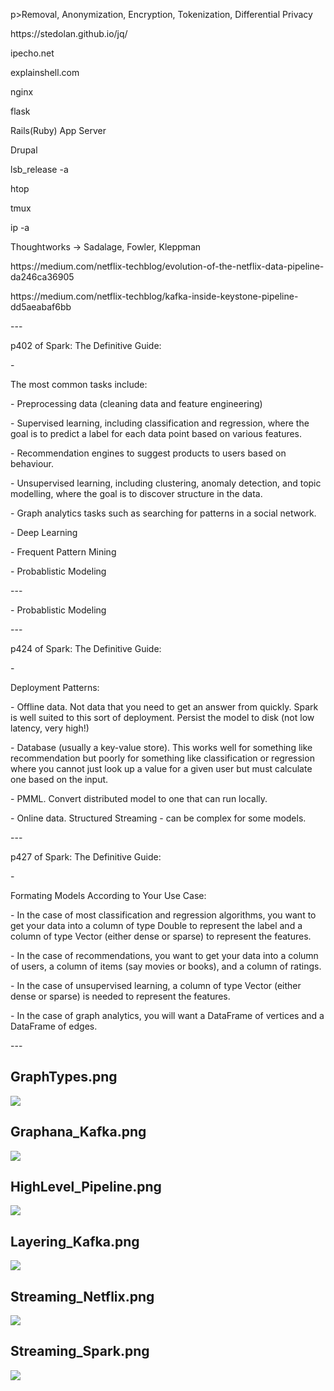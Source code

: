 p>Removal, Anonymization, Encryption, Tokenization, Differential Privacy</p>
<p>https://stedolan.github.io/jq/</p>
<p>ipecho.net</p>
<p>explainshell.com</p>
<p>nginx</p>
<p>flask</p>
<p>Rails(Ruby) App Server</p>
<p>Drupal</p>
<p>lsb_release -a</p>
<p>htop</p>
<p>tmux</p>
<p>ip -a</p>
<p>Thoughtworks -> Sadalage, Fowler, Kleppman</p>
<p>https://medium.com/netflix-techblog/evolution-of-the-netflix-data-pipeline-da246ca36905</p>
<p>https://medium.com/netflix-techblog/kafka-inside-keystone-pipeline-dd5aeabaf6bb</p>
<p>---</p>
<p>p402 of Spark: The Definitive Guide:</p>
<p>-</p>
<p>The most common tasks include:</p>
<p>- Preprocessing data (cleaning data and feature engineering)</p>
<p>- Supervised learning, including classification and regression, where the goal is to predict a label for each data point based on various features.</p>
<p>- Recommendation engines to suggest products to users based on behaviour.</p>
<p>- Unsupervised learning, including clustering, anomaly detection, and topic modelling, where the goal is to discover structure in the data.</p>
<p>- Graph analytics tasks such as searching for patterns in a social network.</p>
<p>- Deep Learning</p>
<p>- Frequent Pattern Mining</p>
<p>- Probablistic Modeling</p>
<p>---</p>
<p>- Probablistic Modeling</p>
<p>---</p>
<p>p424 of Spark: The Definitive Guide:</p>
<p>-</p>
<p>Deployment Patterns:</p>
<p>- Offline data.  Not data that you need to get an answer from quickly.  Spark is well suited to this sort of deployment.  Persist the model to disk (not low latency, very high!)</p>
<p>- Database (usually a key-value store).  This works well for something like recommendation but poorly for something like classification or regression where you cannot just look up a value for a given user but must calculate one based on the input.</p>
<p>- PMML.  Convert distributed model to one that can run locally.</p>
<p>- Online data.  Structured Streaming - can be complex for some models.</p>
<p>---</p>
<p>p427 of Spark: The Definitive Guide:</p>
<p>-</p>
<p>Formating Models According to Your Use Case:</p>
<p>- In the case of most classification and regression algorithms, you want to get your data into a column of type Double to represent the label and a column of type Vector (either dense or sparse) to represent the features.</p>
<p>- In the case of recommendations, you want to get your data into a column of users, a column of items (say movies or books), and a column of ratings.</p>
<p>- In the case of unsupervised learning, a column of type Vector (either dense or sparse) is needed to represent the features.</p>
<p>- In the case of graph analytics, you will want a DataFrame of vertices and a DataFrame of edges.</p>
<p>---</p>


## GraphTypes.png

![](https://github.com/geoffreylink/Projects/blob/master/08%20Data%20Engineering/GraphTypes.png)

## Graphana_Kafka.png

![](https://github.com/geoffreylink/Projects/blob/master/08%20Data%20Engineering/Graphana_Kafka.png)

## HighLevel_Pipeline.png

![](https://github.com/geoffreylink/Projects/blob/master/08%20Data%20Engineering/HighLevel_Pipeline.png)

## Layering_Kafka.png

![](https://github.com/geoffreylink/Projects/blob/master/08%20Data%20Engineering/Layering_Kafka.png)

## Streaming_Netflix.png

![](https://github.com/geoffreylink/Projects/blob/master/08%20Data%20Engineering/Streaming_Netflix.png)

## Streaming_Spark.png

![](https://github.com/geoffreylink/Projects/blob/master/08%20Data%20Engineering/Streaming_Spark.png)

